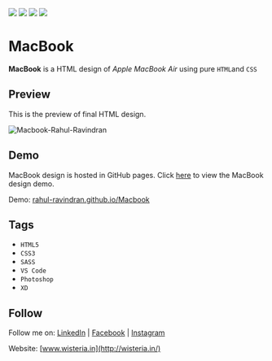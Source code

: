 <img src="https://img.shields.io/badge/HTML-70%25-yellowgreen"> <img src="https://img.shields.io/badge/CSS-10%25-yellow"> <img src="https://img.shields.io/badge/SASS-90%25-brightgreen"> <img src="https://img.shields.io/badge/XD-30%25-green">

# MacBook

**MacBook** is a HTML design of *Apple MacBook Air* using pure `HTML`and `CSS`

## Preview

This is the preview of final HTML design.

![Macbook-Rahul-Ravindran](https://rahul-ravindran.github.io/Macbook/macbook-sreenshot.png)

## Demo

MacBook design is hosted in GitHub pages. Click [here](https://rahul-ravindran.github.io/Macbook/) to view the MacBook design demo.

Demo: [rahul-ravindran.github.io/Macbook](https://rahul-ravindran.github.io/Macbook/)

## Tags
* `HTML5`
* `CSS3`
* `SASS`
* `VS Code`
* `Photoshop`
* `XD`

## Follow

Follow me on: [LinkedIn](https://www.linkedin.com/in/rahul-ravi) | [Facebook](https://www.facebook.com/kannan.tklm) | [Instagram](https://www.instagram.com/kannantklm)

Website: [www.wisteria.in](http://wisteria.in/)

